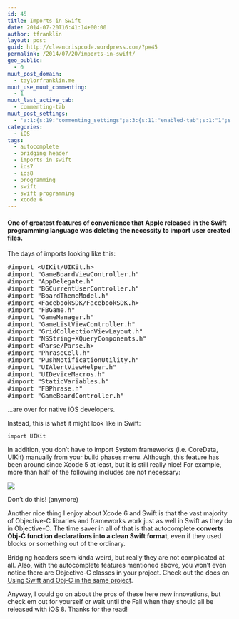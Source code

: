 ```yaml
---
id: 45
title: Imports in Swift
date: 2014-07-20T16:41:14+00:00
author: tfranklin
layout: post
guid: http://cleancrispcode.wordpress.com/?p=45
permalink: /2014/07/20/imports-in-swift/
geo_public:
  - 0
muut_post_domain:
  - taylorfranklin.me
muut_use_muut_commenting:
  - 1
muut_last_active_tab:
  - commenting-tab
muut_post_settings:
  - 'a:1:{s:19:"commenting_settings";a:3:{s:11:"enabled-tab";s:1:"1";s:4:"type";s:4:"flat";s:15:"disable_uploads";s:1:"0";}}'
categories:
  - iOS
tags:
  - autocomplete
  - bridging header
  - imports in swift
  - ios7
  - ios8
  - programming
  - swift
  - swift programming
  - xcode 6
---
```

#### One of greatest features of convenience that Apple released in the Swift programming language was deleting the necessity to import user created files.

The days of imports looking like this:

<pre class="theme:classic lang:objc decode:true ">#import &lt;UIKit/UIKit.h&gt;
#import "GameBoardViewController.h"
#import "AppDelegate.h"
#import "BGCurrentUserController.h"
#import "BoardThemeModel.h"
#import &lt;FacebookSDK/FacebookSDK.h&gt;
#import "FBGame.h"
#import "GameManager.h"
#import "GameListViewController.h"
#import "GridCollectionViewLayout.h"
#import "NSString+XQueryComponents.h"
#import &lt;Parse/Parse.h&gt;
#import "PhraseCell.h"
#import "PushNotificationUtility.h"
#import "UIAlertViewHelper.h"
#import "UIDeviceMacros.h"
#import "StaticVariables.h"
#import "FBPhrase.h"
#import "GameBoardController.h"</pre>

&#8230;are over for native iOS developers.

Instead, this is what it might look like in Swift:
  
`import UIKit`

In addition, you don&#8217;t have to import System frameworks (i.e. CoreData, UIKit) manually from your build phases menu. Although, this feature has been around since Xcode 5 at least, but it is still really nice! For example, more than half of the following includes are not necessary:

<a href="{{ site.url }}/images/2014/07/screen-shot-2014-07-20-at-5-29-55-pm.png" target="_blank">
<img src="{{ site.url }}/images/2014/07/screen-shot-2014-07-20-at-5-29-55-pm.png">
</a>

Don&#8217;t do this! (anymore)

Another nice thing I enjoy about Xcode 6 and Swift is that the vast majority of Objective-C libraries and frameworks work just as well in Swift as they do in Objective-C. The time saver in all of that is that autocomplete **converts Obj-C function declarations into a clean Swift format**, even if they used blocks or something out of the ordinary.

Bridging headers seem kinda weird, but really they are not complicated at all. Also, with the autocomplete features mentioned above, you won&#8217;t even notice there are Objective-C classes in your project. Check out the docs on <a href="https://developer.apple.com/library/prerelease/ios/documentation/Swift/Conceptual/BuildingCocoaApps/MixandMatch.html#//apple_ref/doc/uid/TP40014216-CH10-XID_76" target="_blank">Using Swift and Obj-C in the same project</a>.

Anyway, I could go on about the pros of these here new innovations, but check em out for yourself or wait until the Fall when they should all be released with iOS 8. Thanks for the read!
